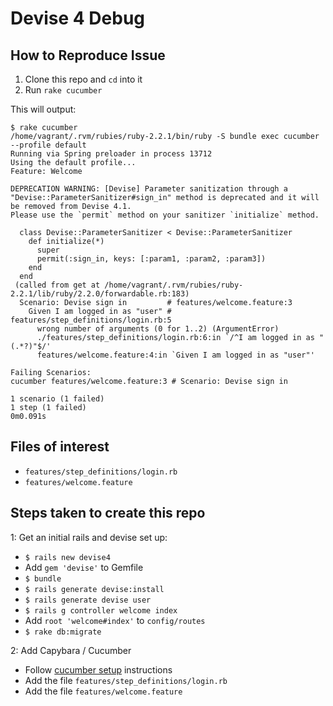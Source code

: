 # Devise 4 Debug


## How to Reproduce Issue

1. Clone this repo and `cd` into it
2. Run `rake cucumber`

This will output:

```
$ rake cucumber
/home/vagrant/.rvm/rubies/ruby-2.2.1/bin/ruby -S bundle exec cucumber  --profile default
Running via Spring preloader in process 13712
Using the default profile...
Feature: Welcome

DEPRECATION WARNING: [Devise] Parameter sanitization through a "Devise::ParameterSanitizer#sign_in" method is deprecated and it will be removed from Devise 4.1.
Please use the `permit` method on your sanitizer `initialize` method.

  class Devise::ParameterSanitizer < Devise::ParameterSanitizer
    def initialize(*)
      super
      permit(:sign_in, keys: [:param1, :param2, :param3])
    end
  end
 (called from get at /home/vagrant/.rvm/rubies/ruby-2.2.1/lib/ruby/2.2.0/forwardable.rb:183)
  Scenario: Devise sign in         # features/welcome.feature:3
    Given I am logged in as "user" # features/step_definitions/login.rb:5
      wrong number of arguments (0 for 1..2) (ArgumentError)
      ./features/step_definitions/login.rb:6:in `/^I am logged in as "(.*?)"$/'
      features/welcome.feature:4:in `Given I am logged in as "user"'

Failing Scenarios:
cucumber features/welcome.feature:3 # Scenario: Devise sign in

1 scenario (1 failed)
1 step (1 failed)
0m0.091s
```


## Files of interest

- `features/step_definitions/login.rb`
- `features/welcome.feature`


## Steps taken to create this repo

1: Get an initial rails and devise set up:

- `$ rails new devise4`
- Add `gem 'devise'` to Gemfile
- `$ bundle`
- `$ rails generate devise:install`
- `$ rails generate devise user`
- `$ rails g controller welcome index`
- Add `root 'welcome#index'` to `config/routes`
- `$ rake db:migrate`


2: Add Capybara / Cucumber

- Follow [cucumber setup] instructions
- Add the file `features/step_definitions/login.rb`
- Add the file `features/welcome.feature`

[cucumber setup]: https://github.com/cucumber/cucumber-rails

